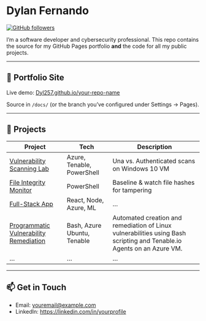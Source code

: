 # Dylan Fernando

[![GitHub followers](https://img.shields.io/github/followers/Dyl257?style=social)](https://github.com/Dyl257)

I’m a software developer and cybersecurity professional. This repo contains the source for my GitHub Pages portfolio **and** the code for all my public projects.

---

## 📂 Portfolio Site
Live demo: [Dyl257.github.io/your-repo-name](https://Dyl257.github.io/your-repo-name/)

Source in `/docs/` (or the branch you’ve configured under Settings → Pages).

---

## 🚀 Projects

| Project | Tech | Description |
| ------- | ---- | ----------- |
| [Vulnerability Scanning Lab](https://github.com/Dyl257/Dyl257/blob/Vulnerability/docs/projects/vuln-scan/README.md) | Azure, Tenable, PowerShell | Una vs. Authenticated scans on Windows 10 VM  |
| [File Integrity Monitor](https://github.com/Dyl257/File-Integrity-Monitor-/) | PowerShell                 | Baseline & watch file hashes for tampering         |
| [Full-Stack App](https://github.com/Dyl257/your-fullstack-repo) | React, Node, Azure, ML | … |
| [Programmatic Vulnerability Remediation](https://github.com/Dyl257/Dyl257/tree/Vulnerability) | Bash, Azure Ubuntu, Tenable | Automated creation and remediation of Linux vulnerabilities using Bash scripting and Tenable.io Agents on an Azure VM. |
| …       | …    | …                                            |

---

## 📫 Get in Touch
- Email: youremail@example.com  
- LinkedIn: https://linkedin.com/in/yourprofile  

